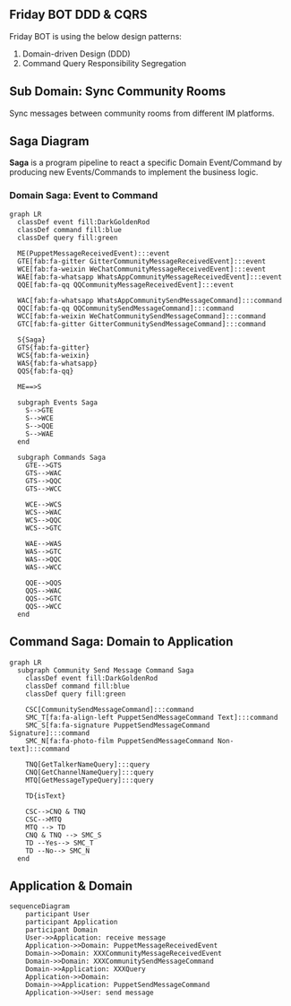 ## Friday BOT DDD & CQRS

Friday BOT is using the below design patterns:

1. Domain-driven Design (DDD)
1. Command Query Responsibility Segregation

## Sub Domain: Sync Community Rooms

Sync messages between community rooms from different IM platforms.

## Saga Diagram

**Saga** is a program pipeline to react a specific Domain Event/Command by producing new Events/Commands to implement the business logic.

### Domain Saga: Event to Command

```mermaid
graph LR
  classDef event fill:DarkGoldenRod
  classDef command fill:blue
  classDef query fill:green

  ME(PuppetMessageReceivedEvent):::event
  GTE[fab:fa-gitter GitterCommunityMessageReceivedEvent]:::event
  WCE[fab:fa-weixin WeChatCommunityMessageReceivedEvent]:::event
  WAE[fab:fa-whatsapp WhatsAppCommunityMessageReceivedEvent]:::event
  QQE[fab:fa-qq QQCommunityMessageReceivedEvent]:::event

  WAC[fab:fa-whatsapp WhatsAppCommunitySendMessageCommand]:::command
  QQC[fab:fa-qq QQCommunitySendMessageCommand]:::command
  WCC[fab:fa-weixin WeChatCommunitySendMessageCommand]:::command
  GTC[fab:fa-gitter GitterCommunitySendMessageCommand]:::command

  S{Saga}
  GTS{fab:fa-gitter}
  WCS{fab:fa-weixin}
  WAS{fab:fa-whatsapp}
  QQS{fab:fa-qq}

  ME==>S

  subgraph Events Saga
    S-->GTE
    S-->WCE
    S-->QQE
    S-->WAE
  end

  subgraph Commands Saga
    GTE-->GTS
    GTS-->WAC
    GTS-->QQC
    GTS-->WCC
    
    WCE-->WCS
    WCS-->WAC
    WCS-->QQC
    WCS-->GTC
    
    WAE-->WAS
    WAS-->GTC
    WAS-->QQC
    WAS-->WCC

    QQE-->QQS
    QQS-->WAC
    QQS-->GTC
    QQS-->WCC
  end
```

## Command Saga: Domain to Application

```mermaid
graph LR
  subgraph Community Send Message Command Saga
    classDef event fill:DarkGoldenRod
    classDef command fill:blue
    classDef query fill:green

    CSC[CommunitySendMessageCommand]:::command
    SMC_T[fa:fa-align-left PuppetSendMessageCommand Text]:::command
    SMC_S[fa:fa-signature PuppetSendMessageCommand Signature]:::command
    SMC_N[fa:fa-photo-film PuppetSendMessageCommand Non-text]:::command
    
    TNQ[GetTalkerNameQuery]:::query
    CNQ[GetChannelNameQuery]:::query
    MTQ[GetMessageTypeQuery]:::query

    TD{isText}

    CSC-->CNQ & TNQ
    CSC-->MTQ
    MTQ --> TD
    CNQ & TNQ --> SMC_S
    TD --Yes--> SMC_T
    TD --No--> SMC_N
  end
```

## Application & Domain

```mermaid
sequenceDiagram
    participant User
    participant Application
    participant Domain
    User->>Application: receive message
    Application->>Domain: PuppetMessageReceivedEvent
    Domain->>Domain: XXXCommunityMessageReceivedEvent
    Domain->>Domain: XXXCommunitySendMessageCommand
    Domain->>Application: XXXQuery
    Application->>Domain: 
    Domain->>Application: PuppetSendMessageCommand
    Application->>User: send message
```
